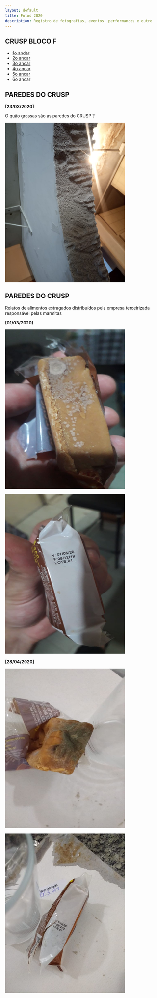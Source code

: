 ```yaml
---
layout: default
title: Fotos 2020
description: Registro de fotografias, eventos, performances e outro
---
```


<!--
Em href="" colocar dentro das aspas o link
do arquivo seja no drive ou no próprio github
LEMBRE-SE SEMPRE DE TORNÁ-LO PÚBLICO
-->

## CRUSP BLOCO F

* <a href=".\imagens\blocoF\andar1">1o andar</a>
* <a href=".\imagens\blocoF\andar2">2o andar</a>
* <a href=".\imagens\blocoF\andar3">3o andar</a>
* <a href=".\imagens\blocoF\andar4">4o andar</a>
* <a href=".\imagens\blocoF\andar5">5o andar</a>
* <a href=".\imagens\blocoF\andar6">6o andar</a>

## PAREDES DO CRUSP
<b>[23/03/2020]</b>
<p>O quão grossas são as paredes do CRUSP ?</p>
<p><img src="./imagens/paredes/1.jpeg" alt="Parede do CRUSP" title="Parede do CRUSP" width="390" height="520" /></p>

## PAREDES DO CRUSP
<p>Relatos de alimentos estragados distribuídos pela empresa terceirizada responsável pelas marmitas</p>
<b>[01/03/2020]</b>
<p><img src="./imagens/comida/28_03_2020_comida_estragada1.jpeg" alt="Comida estragada 11" width="390" height="520" /></p>
<p><img src="./imagens/comida/28_03_2020_comida_estragada2.jpeg" alt="Comida estragada 21" width="390" height="520" /></p>

<b>[28/04/2020]</b>
<p><img src="./imagens/comida/01_04_2020_comida_estragada1.jpeg" alt="Comida estragada 21" width="390" height="520" /></p>
<p><img src="./imagens/comida/01_04_2020_comida_estragada2.jpeg" alt="Comida estragada 22" width="390" height="520" /></p>

